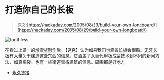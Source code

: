 # 打造你自己的长板

> 原文:[https://hackaday.com/2005/08/29/build-your-own-longboard/](https://hackaday.com/2005/08/29/build-your-own-longboard/)

![toothless](../Images/e3ec2f43991ac9c3c21f0e7ccbbc7431.png)

在看过上周一的[滑雪板制作](http://www.hackaday.com/entry/1234000100055376/)后，【迈克】认为如果我们也涵盖[长板](http://en.wikipedia.org/wiki/Longboard_%28skateboard%29)会很酷。[无牙长板](http://www.toothless.tk/)有大量关于建造这些东西的信息。它涵盖了从替代甲板成型技术到不同的新闻方法，如真空袋。也有一些街道雪橇建筑的信息。周围都是好地方

*   [永久链接](http://users.pandora.be/Toothless/Toothless/pages/instructions/instructions_index.html)